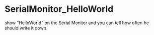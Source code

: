 # SerialMonitor_HelloWorld
show "HelloWorld" on the Serial Monitor and you can tell how often he should write it down.
